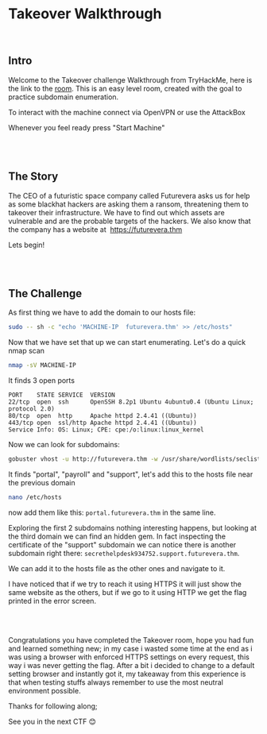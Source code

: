 # Takeover Walkthrough
<br/>

## Intro
Welcome to the Takeover challenge Walkthrough from TryHackMe, here is the link to the [room](https://tryhackme.com/r/room/takeover).
This is an easy level room, created with the goal to practice subdomain enumeration.

To interact with the machine connect via OpenVPN or use the AttackBox

Whenever you feel ready press "Start Machine"

<br/>
<br/>

## The Story
The CEO of a futuristic space company called Futurevera asks us for help as some blackhat hackers are asking them a ransom, threatening them to takeover their infrastructure.
We have to find out which assets are vulnerable and are the probable targets of the hackers.
We also know that the company has a website at  https://futurevera.thm

Lets begin!

<br/>
<br/>

## The Challenge
As first thing we have to add the domain to our hosts file:
```bash
sudo -- sh -c "echo 'MACHINE-IP  futurevera.thm' >> /etc/hosts"
```

Now that we have set that up we can start enumerating.
Let's do a quick nmap scan 
```bash 
nmap -sV MACHINE-IP
```
It finds 3 open ports
```
PORT    STATE SERVICE  VERSION
22/tcp  open  ssh      OpenSSH 8.2p1 Ubuntu 4ubuntu0.4 (Ubuntu Linux; protocol 2.0)
80/tcp  open  http     Apache httpd 2.4.41 ((Ubuntu))
443/tcp open  ssl/http Apache httpd 2.4.41 ((Ubuntu))
Service Info: OS: Linux; CPE: cpe:/o:linux:linux_kernel
```

Now we can look for subdomains:
```bash
gobuster vhost -u http://futurevera.thm -w /usr/share/wordlists/seclists/Discovery/DNS/subdomains-top1million-110000.txt -t 50 --append-domain --no-tls-validation
```

It finds "portal", "payroll" and "support", let's add this to the hosts file near the previous domain
```bash
nano /etc/hosts
```
now add them like this: `portal.futurevera.thm` in the same line. 

Exploring the first 2 subdomains nothing interesting happens, but looking at the third domain we can find an hidden gem.
In fact inspecting the certificate of the "support" subdomain we can notice there is another subdomain right there: `secrethelpdesk934752.support.futurevera.thm`.

We can add it to the hosts file as the other ones and navigate to it.

I have noticed that if we try to reach it using HTTPS it will just show the same website as the others, but if we go to it using HTTP we get the flag printed in the error screen.

<br/>
<br/>

Congratulations you have completed the Takeover room, hope you had fun and learned something new; in my case i wasted some time at the end as i was using a browser with enforced HTTPS settings on every request, this way i was never getting the flag.
After a bit i decided to change to a default setting browser and instantly got it, my takeaway from this experience is that when testing stuffs always remember to use the most neutral environment possible.

Thanks for following along; 

See you in the next CTF 😊
